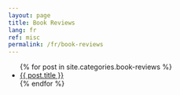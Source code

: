 ```yaml
---
layout: page
title: Book Reviews
lang: fr
ref: misc
permalink: /fr/book-reviews
---
```


<section>
	<ul>
	{% for post in site.categories.book-reviews %}
		<li><a href="{{ site.baseurl }}{{ post.url }}">{{ post.title }}</a></li>
	{% endfor %}
	</ul>
</section>
